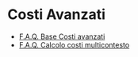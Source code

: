 # Costi Avanzati
- [F.A.Q. Base Costi avanzati](Sorgenti/FAQ/TA/B£AMO/D0BASE.md)
- [F.A.Q. Calcolo costi multicontesto](Sorgenti/FAQ/TA/B£AMO/D0CCMC.md)
